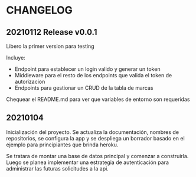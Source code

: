 # CHANGELOG

## 20210112 Release v0.0.1

Libero la primer version para testing

Incluye:
- Endpoint para establecer un login valido y generar un token
- Middleware para el resto de los endpoints que valida el token de autorizacion
- Endpoints para gestionar un CRUD de la tabla de marcas

Chequear el README.md para ver que variables de entorno son requeridas

## 20210104

Inicialización del proyecto.
Se actualiza la documentación, nombres de repositorios, se configura la app y se despliega un borrador basado en el ejemplo para principiantes que brinda heroku.

Se tratara de montar una base de datos principal y comenzar a construirla. Luego se planea implementar una estrategia de autenticación para administrar las futuras solicitudes a la api.